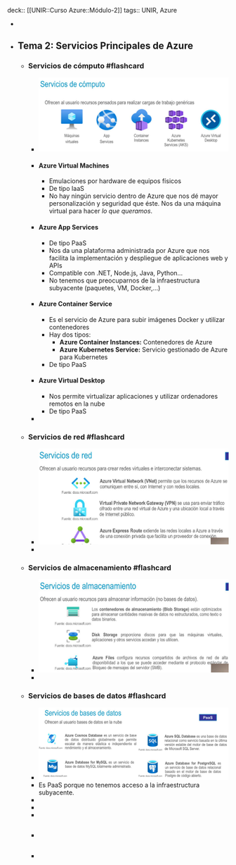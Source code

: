deck:: [[UNIR::Curso Azure::Módulo-2]]
tags:: UNIR, Azure

-
- ## Tema 2: Servicios Principales de Azure
	- ### Servicios de cómputo #flashcard
		- ![image.png](../assets/image_1667819384961_0.png)
		- #### Azure Virtual Machines
			- Emulaciones por hardware de equipos físicos
			- De tipo IaaS
			- No hay ningún servicio dentro de Azure que nos dé mayor personalización y seguridad que éste. Nos da una máquina virtual para hacer *lo que queramos*.
		- #### Azure App Services
			- De tipo PaaS
			- Nos da una plataforma administrada por Azure que nos facilita la implementación y despliegue de aplicaciones web y APIs
			- Compatible con .NET, Node.js, Java, Python...
			- No tenemos que preocuparnos de la infraestructura subyacente (paquetes, VM, Docker,...)
		- #### Azure Container Service
			- Es el servicio de Azure para subir imágenes Docker y utilizar contenedores
			- Hay dos tipos:
				- **Azure Container Instances:** Contenedores de Azure
				- **Azure Kubernetes Service:** Servicio gestionado de Azure para Kubernetes
			- De tipo PaaS
		- #### Azure Virtual Desktop
			- Nos permite virtualizar aplicaciones y utilizar ordenadores remotos en la nube
			- De tipo PaaS
		-
	- ### Servicios de red #flashcard
		- ![image.png](../assets/image_1667824113488_0.png)
		-
	- ### Servicios de almacenamiento #flashcard
		- ![image.png](../assets/image_1667824254083_0.png)
		-
	- ### Servicios de bases de datos #flashcard
		- ![image.png](../assets/image_1667824503063_0.png)
		- Es PaaS porque no tenemos acceso a la infraestructura subyacente.
		-
		-
		-
		- ##
		-